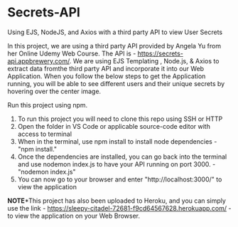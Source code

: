 # Secrets-API
Using EJS, NodeJS, and Axios with a third party API to view User Secrets

In this project, we are using a third party API provided by Angela Yu from her Online Udemy Web Course. The API is - https://secrets-api.appbrewery.com/. We are using EJS Templating , Node.js, & Axios to extract data fromthe third party API and incorporate it into our Web Application. When you follow the below steps to get the Application running, you will be able to see different users and their unique secrets by hovering over the center image.

Run this project using npm.

1) To run this project you will need to clone this repo using SSH or HTTP
2) Open the folder in VS Code or applicable source-code editor with access to terminal
3) When in the terminal, use npm install to install node dependencies - "npm install."
4) Once the dependencies are installed, you can go back into the terminal and use nodemon index.js to have your API running on port 3000. - "nodemon index.js"
5) You can now go to your browser and enter "http://localhost:3000/" to view the application


**NOTE***This project has also been uploaded to Heroku, and you can simply use the link - https://sleepy-citadel-72681-f9cd64567628.herokuapp.com/ - to view the application on your Web Browser.